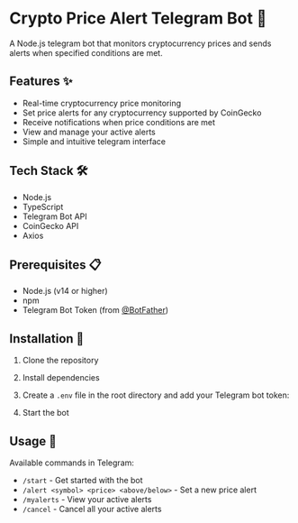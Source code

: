 # Crypto Price Alert Telegram Bot 🤖

A Node.js telegram bot that monitors cryptocurrency prices and sends alerts when specified conditions are met.

## Features ✨

- Real-time cryptocurrency price monitoring
- Set price alerts for any cryptocurrency supported by CoinGecko
- Receive notifications when price conditions are met
- View and manage your active alerts
- Simple and intuitive telegram interface

## Tech Stack 🛠

- Node.js
- TypeScript
- Telegram Bot API
- CoinGecko API
- Axios

## Prerequisites 📋

- Node.js (v14 or higher)
- npm
- Telegram Bot Token (from [@BotFather](https://t.me/BotFather))

## Installation 🚀

1. Clone the repository

2. Install dependencies

3. Create a `.env` file in the root directory and add your Telegram bot token:

4. Start the bot

## Usage 📱

Available commands in Telegram:

- `/start` - Get started with the bot
- `/alert <symbol> <price> <above/below>` - Set a new price alert
- `/myalerts` - View your active alerts
- `/cancel` - Cancel all your active alerts
